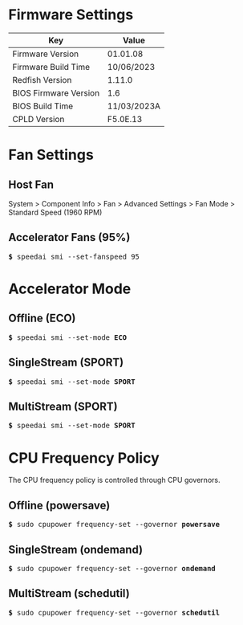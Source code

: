# Firmware Settings

Key | Value
-|-
Firmware Version      |	01.01.08
Firmware Build Time   |	10/06/2023
Redfish Version	      | 1.11.0
BIOS Firmware Version |	1.6
BIOS Build Time	      | 11/03/2023A
CPLD Version	      | F5.0E.13

# Fan Settings

## Host Fan

System > Component Info > Fan > Advanced Settings > Fan Mode > Standard Speed (1960 RPM)

## Accelerator Fans (95%)
<pre>
<b>&dollar;</b> speedai smi --set-fanspeed 95
</pre>


# Accelerator Mode

## Offline (ECO)
<pre>
<b>&dollar;</b> speedai smi --set-mode <b>ECO</b>
</pre>

## SingleStream (SPORT)
<pre>
<b>&dollar;</b> speedai smi --set-mode <b>SPORT</b>
</pre>

## MultiStream (SPORT)
<pre>
<b>&dollar;</b> speedai smi --set-mode <b>SPORT</b>
</pre>


# CPU Frequency Policy
The CPU frequency policy is controlled through CPU governors.

## Offline (powersave)
<pre>
<b>&dollar;</b> sudo cpupower frequency-set --governor <b>powersave</b>
</pre>

## SingleStream (ondemand)
<pre>
<b>&dollar;</b> sudo cpupower frequency-set --governor <b>ondemand</b>
</pre>

## MultiStream (schedutil)
<pre>
<b>&dollar;</b> sudo cpupower frequency-set --governor <b>schedutil</b>
</pre>
